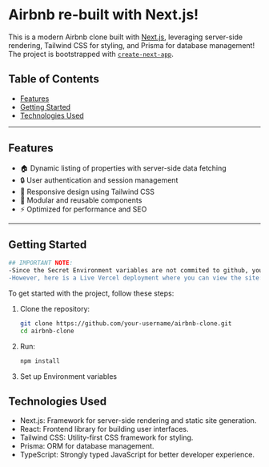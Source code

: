 # Airbnb re-built with Next.js!

This is a modern Airbnb clone built with [Next.js](https://nextjs.org), leveraging server-side rendering, Tailwind CSS for styling, and Prisma for database management! The project is bootstrapped with [`create-next-app`](https://nextjs.org/docs/app/api-reference/cli/create-next-app).

## Table of Contents

- [Features](#features)
- [Getting Started](#getting-started)
- [Technologies Used](#technologies-used)

---

## Features

- 🏠 Dynamic listing of properties with server-side data fetching
- 🔒 User authentication and session management
- 📱 Responsive design using Tailwind CSS
- 🧩 Modular and reusable components
- ⚡️ Optimized for performance and SEO

---

## Getting Started


```bash
## IMPORTANT NOTE:
-Since the Secret Environment variables are not commited to github, you won't be able to run this project.
-However, here is a Live Vercel deployment where you can view the site: 
```

To get started with the project, follow these steps:
1. Clone the repository:
   ```bash
   git clone https://github.com/your-username/airbnb-clone.git
   cd airbnb-clone
   ```
2. Run:
   ```bash
   npm install
   ```
3. Set up Environment variables

## Technologies Used
* Next.js: Framework for server-side rendering and static site generation.
* React: Frontend library for building user interfaces.
* Tailwind CSS: Utility-first CSS framework for styling.
* Prisma: ORM for database management.
* TypeScript: Strongly typed JavaScript for better developer experience.
